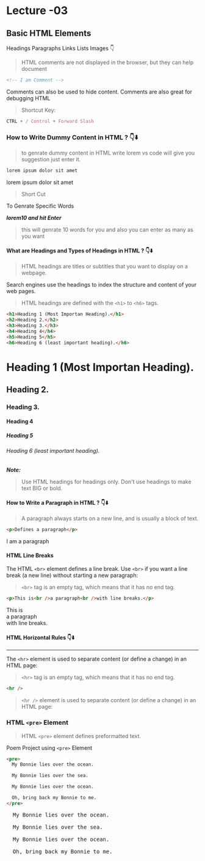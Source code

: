 # Lecture -03

## Basic HTML Elements

Headings
Paragraphs
Links
Lists
Images 👇

> HTML comments are not displayed in the browser, but they can help document

```html
<!-- I am Comment -->
```

Comments can also be used to hide content.
Comments are also great for debugging HTML

> Shortcut Key:

```js
CTRL + / Control + Forward Slash
```

### How to Write Dummy Content in HTML ? 👇⬇️

> to genrate dummy content in HTML write lorem vs code will give you suggestion just enter it.

```html
lorem ipsum dolor sit amet
```

lorem ipsum dolor sit amet

> Short Cut

To Genrate Specific Words

_**lorem10 and hit Enter**_

> this will genrate 10 words for you and also you can enter as many as you want

#### What are Headings and Types of Headings in HTML ? 👇⬇️

> HTML headings are titles or subtitles that you want to display on a webpage.

Search engines use the headings to index the structure and content of your web pages.

> HTML headings are defined with the `<h1>` to `<h6>` tags.

```html
<h1>Heading 1 (Most Importan Heading).</h1>
<h2>Heading 2.</h2>
<h3>Heading 3.</h3>
<h4>Heading 4</h4>
<h5>Heading 5</h5>
<h6>Heading 6 (least important heading).</h6>
```

<h1>Heading 1 (Most Importan Heading).</h1>
<h2>Heading 2.</h2>
<h3>Heading 3.</h3>
<h4>Heading 4</h4>
<h5>Heading 5</h5>
<h6>Heading 6 (least important heading).</h6>

**_Note:_**

> Use HTML headings for headings only. Don't use headings to make text BIG or bold.

#### How to Write a Paragraph in HTML ? 👇⬇️

> A paragraph always starts on a new line, and is usually a block of text.

```html
<p>Defines a paragraph</p>
```

<p>I am  a paragraph</p>

#### HTML Line Breaks

The HTML `<br>` element defines a line break.
Use `<br>` if you want a line break (a new line) without starting a new paragraph:

> `<br>` tag is an empty tag, which means that it has no end tag.

```html
<p>This is<br />a paragraph<br />with line breaks.</p>
```

<p>This is<br />a paragraph<br />with line breaks.</p>

#### HTML Horizontal Rules 👇⬇️

---

The `<hr>` element is used to separate content (or define a change) in an HTML page:

> `<hr>` tag is an empty tag, which means that it has no end tag.

```html
<hr />
```

> `<hr />` element is used to separate content (or define a change) in an HTML page:

### HTML `<pre>` Element

> HTML `<pre>` element defines preformatted text.

Poem Project using `<pre>` Element

```html
<pre>
  My Bonnie lies over the ocean.

  My Bonnie lies over the sea.

  My Bonnie lies over the ocean.

  Oh, bring back my Bonnie to me.
</pre>
```

<pre>
  My Bonnie lies over the ocean.

  My Bonnie lies over the sea.

  My Bonnie lies over the ocean.

  Oh, bring back my Bonnie to me.
</pre>
